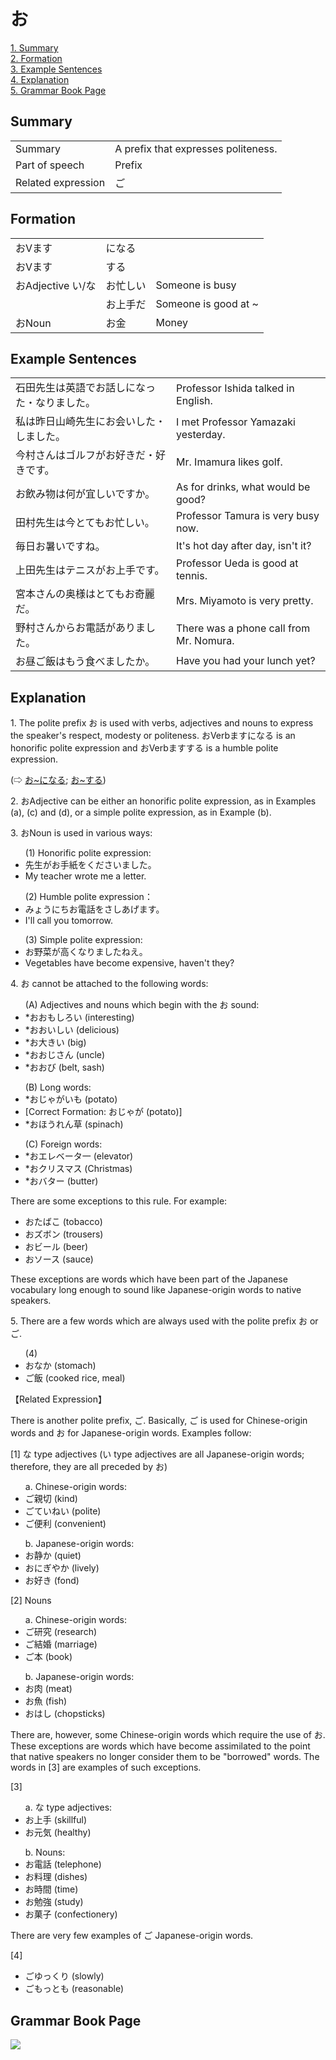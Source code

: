 # お

[1. Summary](#summary)<br>
[2. Formation](#formation)<br>
[3. Example Sentences](#example-sentences)<br>
[4. Explanation](#explanation)<br>
[5. Grammar Book Page](#grammar-book-page)<br>


## Summary

<table><tr>   <td>Summary</td>   <td>A prefix that expresses politeness.</td></tr><tr>   <td>Part of speech</td>   <td>Prefix</td></tr><tr>   <td>Related expression</td>   <td>ご</td></tr></table>

## Formation

<table class="table"><tbody><tr class="tr head"><td class="td"><span class="bold"><span>お</span><span class="bold"><span>Vます</span></span></span></td><td class="td"><span class="concept">になる</span> </td><td class="td"><span>&nbsp;</span></td></tr><tr class="tr head"><td class="td"><span class="bold"><span>お</span><span class="bold"><span>Vます</span></span></span></td><td class="td"><span class="concept">する</span> </td><td class="td"><span>&nbsp;</span></td></tr><tr class="tr head"><td class="td"><span class="bold"><span>お</span><span class="bold"><span>Adjective い/な</span></span></span></td><td class="td"><span class="concept">お</span><span>忙しい</span> </td><td class="td"><span>Someone    is busy</span></td></tr><tr class="tr"><td class="td"><span>&nbsp;</span></td><td class="td"><span class="concept">お</span><span>上手だ</span> </td><td class="td"><span>Someone    is good at ~</span></td></tr><tr class="tr head"><td class="td"><span class="bold"><span>お</span><span class="bold"><span>Noun</span></span></span></td><td class="td"><span class="concept">お</span><span>金</span> </td><td class="td"><span>Money</span></td></tr></tbody></table>

## Example Sentences

<table><tr>   <td>石田先生は英語でお話しになった・なりました。</td>   <td>Professor Ishida talked in English.</td></tr><tr>   <td>私は昨日山崎先生にお会いした・しました。</td>   <td>I met Professor Yamazaki yesterday.</td></tr><tr>   <td>今村さんはゴルフがお好きだ・好きです。</td>   <td>Mr. Imamura likes golf.</td></tr><tr>   <td>お飲み物は何が宜しいですか。</td>   <td>As for drinks, what would be good?</td></tr><tr>   <td>田村先生は今とてもお忙しい。</td>   <td>Professor Tamura is very busy now.</td></tr><tr>   <td>毎日お暑いですね。</td>   <td>It's hot day after day, isn't it?</td></tr><tr>   <td>上田先生はテニスがお上手です。</td>   <td>Professor Ueda is good at tennis.</td></tr><tr>   <td>宮本さんの奥様はとてもお奇麗だ。</td>   <td>Mrs. Miyamoto is very pretty.</td></tr><tr>   <td>野村さんからお電話がありました。</td>   <td>There was a phone call from Mr. Nomura.</td></tr><tr>   <td>お昼ご飯はもう食べましたか。</td>   <td>Have you had your lunch yet?</td></tr></table>

## Explanation

<p>1. The polite prefix <span class="cloze">お</span> is used with verbs, adjectives and nouns to express the speaker's respect, modesty or politeness. <span class="cloze">お</span>Verbますになる is an honorific polite expression and <span class="cloze">お</span>Verbますする is a humble polite expression.</p>  <p>(⇨ <a href="#㊦ お～になる">お~になる</a>; <a href="#㊦ お～する">お~する</a>)</p>  <p>2. <span class="cloze">お</span>Adjective can be either an honorific polite expression, as in Examples (a), (c) and (d), or a simple polite expression, as in Example (b).</p>  <p>3. <span class="cloze">お</span>Noun is used in various ways:</p>  <ul>(1) Honorific polite expression: <li>先生が<span class="cloze">お</span>手紙をくださいました。</li> <li>My teacher wrote me a letter.</li> </ul>  <ul>(2) Humble polite expression： <li>みょうにち<span class="cloze">お</span>電話をさしあげます。</li> <li>I'll call you tomorrow.</li> </ul>  <ul>(3) Simple polite expression: <li><span class="cloze">お</span>野菜が高くなりましたねえ。</li> <li>Vegetables have become expensive, haven't they?</li> </ul>  <p>4. <span class="cloze">お</span> cannot be attached to the following words:</p>   <ul>(A) Adjectives and nouns which begin with the お sound: <li>*<span class="cloze">お</span>おもしろい (interesting)</li>  <div class="divide"></div> <li>*<span class="cloze">お</span>おいしい (delicious)</li> <div class="divide"></div> <li>*<span class="cloze">お</span>大きい (big)</li> <div class="divide"></div> <li>*<span class="cloze">お</span>おじさん (uncle)</li> <div class="divide"></div>  <li>*<span class="cloze">お</span>おび (belt, sash)</li> </ul>  <ul>(B) Long words: <li>*<span class="cloze">お</span>じゃがいも (potato)</li> <li>[Correct Formation: <span class="cloze">お</span>じゃが (potato)]</li> <div class="divide"></div> <li>*<span class="cloze">お</span>ほうれん草 (spinach)</li> </ul>  <ul>(C) Foreign words: <li>*<span class="cloze">お</span>エレベータ一 (elevator)</li> <div class="divide"></div> <li>*<span class="cloze">お</span>クリスマス (Christmas)</li> <div class="divide"></div> <li>*<span class="cloze">お</span>バター (butter)</li> </ul>  <p>There are some exceptions to this rule. For example:</p>  <ul> <li><span class="cloze">お</span>たばこ (tobacco)</li>  <div class="divide"></div> <li><span class="cloze">お</span>ズボン (trousers)</li>  <div class="divide"></div> <li><span class="cloze">お</span>ビール (beer)</li> <div class="divide"></div> <li><span class="cloze">お</span>ソース (sauce)</li> </ul>  <p>These exceptions are words which have been part of the Japanese vocabulary long enough to sound like Japanese-origin words to native speakers.</p>  <p>5. There are a few words which are always used with the polite prefix <span class="cloze">お</span> or ご.</p>   <ul>(4) <li><span class="cloze">お</span>なか (stomach)</li> <div class="divide"></div> <li>ご飯 (cooked rice, meal)</li> </ul>  <p>【Related Expression】</p>  <p>There is another polite prefix, ご. Basically, ご is used for Chinese-origin words and <span class="cloze">お</span> for Japanese-origin words. Examples follow:</p>  <p>[1] な type adjectives (い type adjectives are all Japanese-origin words; therefore, they are all preceded by <span class="cloze">お</span>)</p>  <ul>a. Chinese-origin words: <div class="divide"></div> <li>ご親切 (kind)</li>  <div class="divide"></div> <li>ごていねい (polite)</li> <div class="divide"></div> <li>ご便利 (convenient)</li> </ul>  <ul>b. Japanese-origin words: <div class="divide"></div> <li><span class="cloze">お</span>静か (quiet)</li>  <div class="divide"></div> <li><span class="cloze">お</span>にぎやか (lively)</li> <div class="divide"></div> <li><span class="cloze">お</span>好き (fond)</li> </ul>  <p>[2] Nouns</p>  <ul>a. Chinese-origin words: <div class="divide"></div> <li>ご研究 (research)</li> <div class="divide"></div> <li>ご結婚 (marriage)</li> <div class="divide"></div> <li>ご本 (book)</li> </ul>  <ul>b. Japanese-origin words: <div class="divide"></div> <li><span class="cloze">お</span>肉 (meat)</li> <div class="divide"></div> <li><span class="cloze">お</span>魚 (fish)</li> <div class="divide"></div> <li><span class="cloze">お</span>はし (chopsticks)</li> </ul>  <p>There are, however, some Chinese-origin words which require the use of <span class="cloze">お</span>. These exceptions are words which have become assimilated to the point that native speakers no longer consider them to be "borrowed" words. The words in [3] are examples of such exceptions.</p>  <p>[3]</p> <ul>a. な type adjectives: <div class="divide"></div> <li><span class="cloze">お</span>上手 (skillful)</li> <div class="divide"></div> <li><span class="cloze">お</span>元気 (healthy)</li> </ul>  <ul>b. Nouns: <li><span class="cloze">お</span>電話 (telephone)</li> <div class="divide"></div> <li><span class="cloze">お</span>料理 (dishes)</li> <div class="divide"></div> <li><span class="cloze">お</span>時間 (time)</li> <div class="divide"></div> <li><span class="cloze">お</span>勉強 (study)</li> <div class="divide"></div> <li><span class="cloze">お</span>菓子 (confectionery)</li> </ul>  <p>There are very few examples of ご Japanese-origin words.</p>  <p>[4]</p> <ul> <li>ごゆっくり (slowly)</li> <div class="divide"></div> <li>ごもっとも (reasonable)</li> </ul>

## Grammar Book Page

![](../img/Basicお.png)

